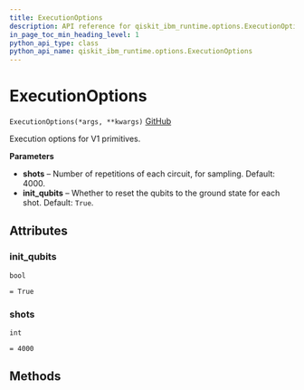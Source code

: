 ```yaml
---
title: ExecutionOptions
description: API reference for qiskit_ibm_runtime.options.ExecutionOptions
in_page_toc_min_heading_level: 1
python_api_type: class
python_api_name: qiskit_ibm_runtime.options.ExecutionOptions
---
```


# ExecutionOptions

<span id="qiskit_ibm_runtime.options.ExecutionOptions" />

`ExecutionOptions(*args, **kwargs)` [GitHub](https://github.com/Qiskit/qiskit-ibm-runtime/tree/main/qiskit_ibm_runtime/options/execution_options.py#L40-L52 "view source code")

Execution options for V1 primitives.

**Parameters**

*   **shots** – Number of repetitions of each circuit, for sampling. Default: 4000.
*   **init\_qubits** – Whether to reset the qubits to the ground state for each shot. Default: `True`.

## Attributes

<span id="qiskit_ibm_runtime.options.ExecutionOptions.init_qubits" />

### init\_qubits

`bool`

`= True`

<span id="qiskit_ibm_runtime.options.ExecutionOptions.shots" />

### shots

`int`

`= 4000`

## Methods

